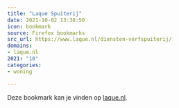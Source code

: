 ```yaml
---
title: "Laque Spuiterij"
date: 2021-10-02 13:38:50
icon: bookmark
source: Firefox bookmarks
src_url: https://www.laque.nl/diensten-verfspuiterij/
domains:
- laque.nl
2021: "10"
categories:
- woning

---
```

Deze bookmark kan je vinden op [laque.nl](https://www.laque.nl/diensten-verfspuiterij/).
